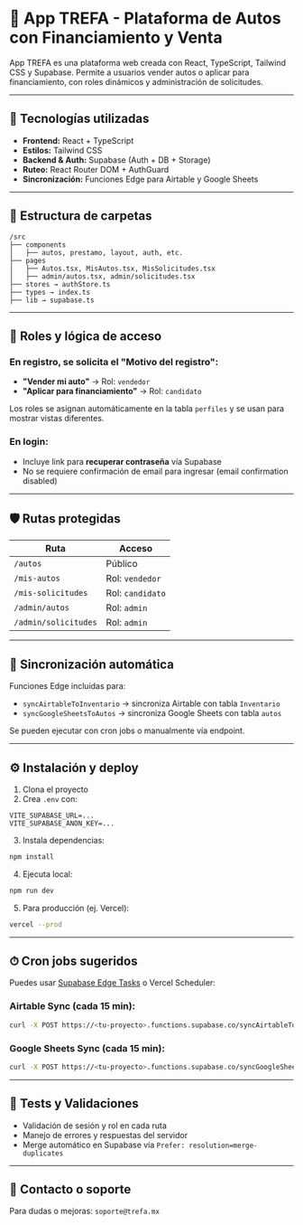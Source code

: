 # 🚗 App TREFA - Plataforma de Autos con Financiamiento y Venta

App TREFA es una plataforma web creada con React, TypeScript, Tailwind CSS y Supabase. Permite a usuarios vender autos o aplicar para financiamiento, con roles dinámicos y administración de solicitudes.

---

## 🧰 Tecnologías utilizadas

- **Frontend:** React + TypeScript
- **Estilos:** Tailwind CSS
- **Backend & Auth:** Supabase (Auth + DB + Storage)
- **Ruteo:** React Router DOM + AuthGuard
- **Sincronización:** Funciones Edge para Airtable y Google Sheets

---

## 🧩 Estructura de carpetas

```
/src
├── components
│   ├── autos, prestamo, layout, auth, etc.
├── pages
│   ├── Autos.tsx, MisAutos.tsx, MisSolicitudes.tsx
│   ├── admin/autos.tsx, admin/solicitudes.tsx
├── stores → authStore.ts
├── types → index.ts
├── lib → supabase.ts
```

---

## 👤 Roles y lógica de acceso

### En registro, se solicita el "Motivo del registro":

- **"Vender mi auto"** → Rol: `vendedor`
- **"Aplicar para financiamiento"** → Rol: `candidato`

Los roles se asignan automáticamente en la tabla `perfiles` y se usan para mostrar vistas diferentes.

### En login:

- Incluye link para **recuperar contraseña** vía Supabase
- No se requiere confirmación de email para ingresar (email confirmation disabled)

---

## 🛡 Rutas protegidas

| Ruta                 | Acceso           |
| -------------------- | ---------------- |
| `/autos`             | Público          |
| `/mis-autos`         | Rol: `vendedor`  |
| `/mis-solicitudes`   | Rol: `candidato` |
| `/admin/autos`       | Rol: `admin`     |
| `/admin/solicitudes` | Rol: `admin`     |

---

## 🔄 Sincronización automática

Funciones Edge incluidas para:

- `syncAirtableToInventario` → sincroniza Airtable con tabla `Inventario`
- `syncGoogleSheetsToAutos` → sincroniza Google Sheets con tabla `autos`

Se pueden ejecutar con cron jobs o manualmente vía endpoint.

---

## ⚙️ Instalación y deploy

1. Clona el proyecto
2. Crea `.env` con:

```env
VITE_SUPABASE_URL=...
VITE_SUPABASE_ANON_KEY=...
```

3. Instala dependencias:

```bash
npm install
```

4. Ejecuta local:

```bash
npm run dev
```

5. Para producción (ej. Vercel):

```bash
vercel --prod
```

---

## ⏱ Cron jobs sugeridos

Puedes usar [Supabase Edge Tasks](https://supabase.com/docs/guides/functions/schedule-functions) o Vercel Scheduler:

### Airtable Sync (cada 15 min):

```bash
curl -X POST https://<tu-proyecto>.functions.supabase.co/syncAirtableToInventario
```

### Google Sheets Sync (cada 15 min):

```bash
curl -X POST https://<tu-proyecto>.functions.supabase.co/syncGoogleSheetsToAutos
```

---

## 🧪 Tests y Validaciones

- Validación de sesión y rol en cada ruta
- Manejo de errores y respuestas del servidor
- Merge automático en Supabase vía `Prefer: resolution=merge-duplicates`

---

## 📌 Contacto o soporte

Para dudas o mejoras: `soporte@trefa.mx`
